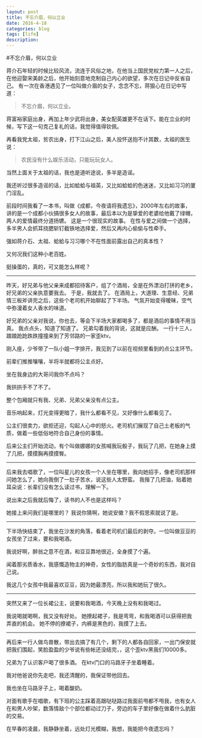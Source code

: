 ```yaml
---
layout: post
title: 不忘介眉，何以立业
date: 2016-4-18
categories: blog
tags: [life]
description:
---
```



#不忘介眉，何以立业

蒋介石年轻的时候比较风流，流连于风俗之地，在他当上国民党权力第一人之后，在他迎娶宋美龄之后，他开始刻意地克制自己内心的欲望，多次在日记中反省自己。
有一次在香港遇见了一位叫做介眉的女子，念念不忘，蒋狠心在日记中写道：

> 不忘介眉，何以立业。

蒋富裕家庭出身，再加上年少武将出身，美女配英雄更不在话下。能在立业的时候，写下这一句克己复礼的话，我觉得值得钦佩。

再看我党太祖，贫农出身，打下江山之后，美人投怀送抱不计其数，太祖的医生说：

> 农民没有什么娱乐活动，只能玩玩女人。

当然上面关于太祖的话，我也是道听途说，多半是造谣。

我还听过很多造谣的话，比如蛤蛤与祖英，又比如蛤蛤的色迷迷，又比如习习的厦门淫乱。

前段时间我看了一本书，叫做《成都，今夜请将我遗忘》，2000年左右的故事，讲的是一个成都小伙搞很多女人的故事，最后本以为是挚爱的老婆给他戴了绿帽，两人的爱情最终分道扬镳。
这是一个很现实的故事。
在性与爱之间做一个选择，多半男人会抓耳挠腮斩钉截铁地选择爱，然后又再内心偷偷与性牵手。

强如蒋介石、太祖、蛤蛤与习习哪个不在性面前露出自己的真本性？

又何况我们这种小老百姓。

挺操蛋的，真的，可又能怎么样呢？

------------------
昨天，好兄弟与他父亲来成都招待客户，组了个酒局，全是在外漂泊打拼的老乡，好兄弟的父亲执意要我去。
于是，我就去了。
在酒局上，大道理、生意经、兄弟情三板斧讲完之后，这些个老司机开始聊起了下半场。
气氛开始变得暧昧，空气中弥漫着女人香水的味道。

好兄弟的父亲对我说，你也去，等会下半场大家都喝多了，都是酒后的事情不用当真。
我点点头，知道了知道了。
兄弟勾着我的背说，这就是应酬。
一行十三人，踉踉跄跄跌跌撞撞来到了芳邻路的一家歪ktv。

刚入座，少爷带了一队小姐一字排开，我见到了以前在视频里看到的点公主环节。

前辈们推推嚷嚷，半将半就都将公主点好。

坐在我身边的大哥问我你不点吗？

我拱拱手不了不了。

整个包厢就只有我、兄弟、兄弟父亲没有点公主。

音乐响起来，灯光变得更暗了，我什么都看不见，又好像什么都看见了。

公主们很卖力，欲拒还迎，勾起人心中的怒火。老司机们展现了自己土老板的气质，做着一些低俗地符合自己身份的事情。

后来公主们开始流动，有个叫做娜娜的女孩喊我玩骰子，我玩了几把，在她身上摸了几把，摸摸胸再摸摸臀。

-------------------
后来我去唱歌了，一位叫星儿的女孩一个人坐在哪里，我向她招手，像老司机那样问她怎么了，她向我倒了一肚子苦水，说这些人太野蛮。
我揩了几把油，贴着她耳朵说：长辈们没有怎么读过书，理解一下。

说出来之后我就后悔了，读书的人不也是这样吗？

她接上来问我们是哪里的？ 我说你猜啊，她说安徽？我不假思索就说了是。

----------------------------

下半场快结束了，我坐在沙发的角落，看着老司机们最后的剥夺。一位叫做豆豆的女孩坐了过来，要和我喝酒。

我说好啊，醉翁之意不在酒，和豆豆靠地很近，全身摸了个遍。

闻着那劣质香水，我感慨造物主的神奇，女性的脂肪真是一个奇妙的东西，我对自己说。

我这几个女孩中我最喜欢豆豆，因为她最漂亮，所以我和她玩了很久。

--------------------------------

突然又来了一位长裙公主，说要和我喝酒，今天晚上没有和我喝过。

我说喝就喝啊，我又没有好处。
她撩起裙子，我是弯弯，和我喝酒可以获得把我弄直的机会。
她不停的撩裙子，内裤是黑色的，我摸了上去。

----------------------------------
再后来一行人做鸟兽散，带出去搞了有几个，剩下的人都各自回家，一出门保安就把我们围起，笑脸盈盈的少爷说有些帐还没结完，，这个歪ktv黑我们10000多。

兄弟为了认识客户喝了很多酒。 在ktv门口的马路牙子坐着睡着。

我对他爸说你先走吧，我还清醒的，我保证带他回去。

我也坐在马路牙子上，喝着酸奶。

对面有歌手在唱歌，有下班的公主踩着高跟哒哒路过我面前甩都不甩我，也有女人在和男人吵架，数落情敌个个部位都动过刀子，旁边的车子里好像在做着什么肮脏的交易。

在早春的凌晨，我静静坐着，远处灯光模糊，我想，我能把今夜遗忘吗？





